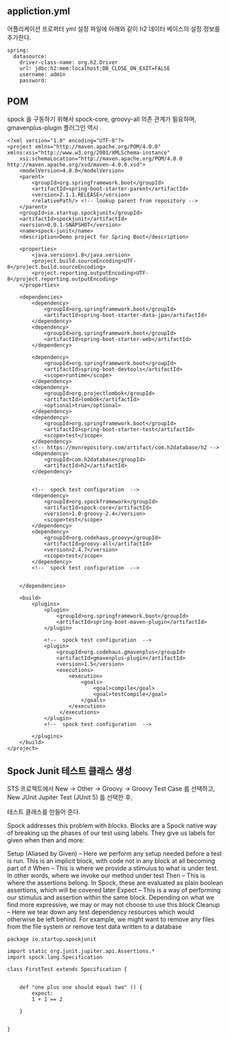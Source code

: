 

## appliction.yml ##

어플리케이션 프로퍼터 yml 설정 파일에 아래와 같이 h2 데이터 베이스의 설정 정보를 추가한다. 


```
spring:
  datasource:
    driver-class-name: org.h2.Driver
    url: jdbc:h2:mem:localhost;DB_CLOSE_ON_EXIT=FALSE
    username: admin
    password:
```

## POM ##

spock 을 구동하기 위해서 spock-core, groovy-all 의존 관계가 필요하며, gmavenplus-plugin 플러그인 역시 . 


```
<?xml version="1.0" encoding="UTF-8"?>
<project xmlns="http://maven.apache.org/POM/4.0.0" xmlns:xsi="http://www.w3.org/2001/XMLSchema-instance"
	xsi:schemaLocation="http://maven.apache.org/POM/4.0.0 http://maven.apache.org/xsd/maven-4.0.0.xsd">
	<modelVersion>4.0.0</modelVersion>
	<parent>
		<groupId>org.springframework.boot</groupId>
		<artifactId>spring-boot-starter-parent</artifactId>
		<version>2.1.1.RELEASE</version>
		<relativePath/> <!-- lookup parent from repository -->
	</parent>
	<groupId>io.startup.spockjunit</groupId>
	<artifactId>spockjunit</artifactId>
	<version>0.0.1-SNAPSHOT</version>
	<name>spock-junit</name>
	<description>Demo project for Spring Boot</description>

	<properties>
		<java.version>1.8</java.version>
		<project.build.sourceEncoding>UTF-8</project.build.sourceEncoding>
        <project.reporting.outputEncoding>UTF-8</project.reporting.outputEncoding>
	</properties>

	<dependencies>
		<dependency>
			<groupId>org.springframework.boot</groupId>
			<artifactId>spring-boot-starter-data-jpa</artifactId>
		</dependency>
		<dependency>
			<groupId>org.springframework.boot</groupId>
			<artifactId>spring-boot-starter-web</artifactId>
		</dependency>

		<dependency>
			<groupId>org.springframework.boot</groupId>
			<artifactId>spring-boot-devtools</artifactId>
			<scope>runtime</scope>
		</dependency>
		<dependency>
			<groupId>org.projectlombok</groupId>
			<artifactId>lombok</artifactId>
			<optional>true</optional>
		</dependency>
		<dependency>
			<groupId>org.springframework.boot</groupId>
			<artifactId>spring-boot-starter-test</artifactId>
			<scope>test</scope>
		</dependency>
		<!-- https://mvnrepository.com/artifact/com.h2database/h2 -->
		<dependency>
		    <groupId>com.h2database</groupId>
		    <artifactId>h2</artifactId>
		</dependency>
		
		
		<!--  spock test configuration  -->
		<dependency>
    		<groupId>org.spockframework</groupId>
		    <artifactId>spock-core</artifactId>
		    <version>1.0-groovy-2.4</version>
		    <scope>test</scope>
		</dependency>
		<dependency>
		    <groupId>org.codehaus.groovy</groupId>
		    <artifactId>groovy-all</artifactId>
		    <version>2.4.7</version>
		    <scope>test</scope>
		</dependency>
		<!--  spock test configuration  -->
		
		
	</dependencies>

	<build>
		<plugins>
			<plugin>
				<groupId>org.springframework.boot</groupId>
				<artifactId>spring-boot-maven-plugin</artifactId>
			</plugin>
			
			<!--  spock test configuration  -->
			<plugin>
			    <groupId>org.codehaus.gmavenplus</groupId>
			    <artifactId>gmavenplus-plugin</artifactId>
			    <version>1.5</version>
			    <executions>
			        <execution>
			            <goals>
			                <goal>compile</goal>
			                <goal>testCompile</goal>
			            </goals>
			        </execution>
			     </executions>
			</plugin>
			<!--  spock test configuration  -->
			
		</plugins>
	</build>
</project>
```


## Spock Junit 테스트 클래스 생성 ##

STS 프로젝트에서 New -> Other -> Groovy -> Groovy Test Case 를 선택하고, New JUnit Jupiter Test (JUnit 5) 를 선택한 후,

테스트 클래스를 만들어 준다. 

Spock addresses this problem with blocks. Blocks are a Spock native way of breaking up the phases of our test using labels. They give us labels for given when then and more:

Setup (Aliased by Given) – Here we perform any setup needed before a test is run. This is an implicit block, with code not in any block at all becoming part of it
When – This is where we provide a stimulus to what is under test. In other words, where we invoke our method under test
Then – This is where the assertions belong. In Spock, these are evaluated as plain boolean assertions, which will be covered later
Expect – This is a way of performing our stimulus and assertion within the same block. Depending on what we find more expressive, we may or may not choose to use this block
Cleanup – Here we tear down any test dependency resources which would otherwise be left behind. For example, we might want to remove any files from the file system or remove test data written to a database


```
package io.startup.spockjunit

import static org.junit.jupiter.api.Assertions.*
import spock.lang.Specification

class FirstTest extends Specification {

	
	def "one plus one should equal two" () {
		expect:
		1 + 1 == 2
		
	}
	

}


```



